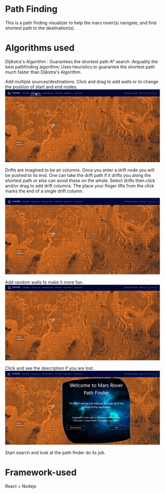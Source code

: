 # Path Finding
This is a path finding visualizer to help the mars rover(s) navigate, and find shortest path to the destination(s).

# Algorithms used
Dijikstra's Algorithm : Guarantees the shortest path
A* search :Arguably the best pathfinding algorithm; Uses heuristics to guarantee the shortest path much faster than Dijkstra's Algorithm.


Add multiple sources/destinations.
Click and drag to add walls or to change the position of start and end nodes. 
![](src/components/images/src-dest.gif)

Drifts are imagined to be air columns. Once you enter a drift node you will be pushed to its end. One can take the drift path if it drifts you along the shortest path or else can avoid these on the whole. Select drifts then click and/or drag to add drift columns. The place your finger lifts from the click marks the end of a single drift column. 

![](src/components/images/drifts.gif)

Add random walls to make it more fun.
![](src/components/images/randomwalls.gif)


Click and see the description if you are lost.
![](desc.png)

Start search and look at the path finder do its job.

# Framework-used
React + Nodejs